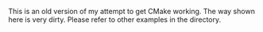 This is an old version of my attempt to get CMake working.
The way shown here is very dirty.
Please refer to other examples in the directory.
